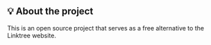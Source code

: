 
## 💡 About the project

This is an open source project that serves as a free alternative to the Linktree website.
